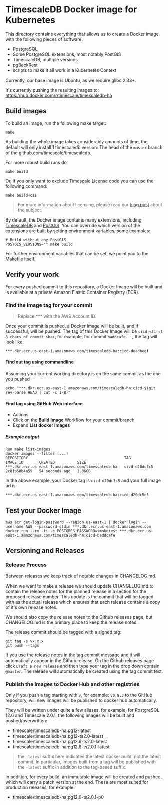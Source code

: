 # TimescaleDB Docker image for Kubernetes

This directory contains everything that allows us to create a Docker image with the following pieces of software:

- PostgreSQL
- Some PostgreSQL extensions, most notably PostGIS
- TimescaleDB, multiple versions
- pgBackRest
- scripts to make it all work in a Kubernetes Context

Currently, our base image is Ubuntu, as we require glibc 2.33+.

It's currently pushing the resulting images to: https://hub.docker.com/r/timescale/timescaledb-ha

## Build images

To build an image, run the following make target:

```console
make
```

As building the whole image takes considerably amounts of time, the default will only install 1 timescaledb version:
The head of the `master` branch of the github.com/timescale/timescaledb.

For more robust build runs do:

```console
make build
```

Or, if you only want to exclude Timescale License code you can use the following command:

```console
make build-oss
```

> For more information about licensing, please read our [blog post](https://blog.timescale.com/blog/how-we-are-building-an-open-source-business-a7701516a480/) about the subject.

By default, the Docker image contains many extensions, including [TimescaleDB](https://github.com/timescale/timescaledb) and [PostGIS](https://postgis.net/).
You can override which version of the extensions are built by setting environment variables, some examples:

```console
# Build without any PostGIS
POSTGIS_VERSIONS="" make build
```

For further environment variables that can be set, we point you to the [Makefile](Makefile) itself.

## Verify your work

For every pushed commit to this repository, a Docker Image will be built and is available at a private
Amazon Elastic Container Registry (ECR).

### Find the image tag for your commit

> Replace *** with the AWS Account ID.

Once your commit is pushed, a Docker Image will be built, and if successful, will be pushed.
The tag of this Docker Image will be `cicd-<first 8 chars of commit sha>`, for example, for commit `baddcafe...`, the tag will look like:

```text
***.dkr.ecr.us-east-1.amazonaws.com/timescaledb-ha:cicd-deadbeef
```

#### Find out tag using commandline

Assuming your current working directory is on the same commit as the one you pushed

```console
echo "***.dkr.ecr.us-east-1.amazonaws.com/timescaledb-ha:cicd-$(git rev-parse HEAD | cut -c 1-8)"
```

#### Find tag using GitHub Web interface

- Actions
- Click on the **Build Image** Workflow for your commit/branch
- Expand **List docker Images**

##### Example output

```console
Run make list-images
docker images --filter [...]
REPOSITORY                                           TAG             IMAGE ID       CREATED          SIZE
***.dkr.ecr.us-east-1.amazonaws.com/timescaledb-ha   cicd-d20dc5c5   2c81b58b4a59   54 seconds ago   1.06GB
```

In the above example, your Docker tag is `cicd-d20dc5c5` and your full image url is:

```text
***.dkr.ecr.us-east-1.amazonaws.com/timescaledb-ha:cicd-d20dc5c5
```

## Test your Docker Image

```console
aws ecr get-login-password --region us-east-1 | docker login --username AWS --password-stdin ***.dkr.ecr.us-east-1.amazonaws.com
docker run --rm -ti -e POSTGRES_PASSWORD=smoketest ***.dkr.ecr.us-east-1.amazonaws.com/timescaledb-ha:cicd-baddcafe
```

## Versioning and Releases

### Release Process

Between releases we keep track of notable changes in CHANGELOG.md.

When we want to make a release we should update CHANGELOG.md to contain the release notes for the planned release in a section for
the proposed release number. This update is the commit that will be tagged with as the actual release which ensures that each release
contains a copy of it's own release notes.

We should also copy the release notes to the Github releases page, but CHANGELOG.md is the primary place to keep the release notes.

The release commit should be tagged with a signed tag:

```console
git tag -s vx.x.x
git push --tags
```

If you use the release notes in the tag commit message and it will automatically appear in the Github release. On the Github releases
page click `Draft a new release` and then type your tag in the drop down contain `@master`. The release will automatically be created
using the tag commit text.

### Publish the images to Docker Hub and other registries

Only if you push a tag starting with `v`, for example: `v0.8.3` to the GitHub repository, will new images will be published to docker hub automatically.

They will be written under quite a few aliases, for example, for PostgreSQL 12.6 and Timescale 2.0.1, the following images will be built and pushed/overwritten:

- timescale/timescaledb-ha:pg12-latest
- timescale/timescaledb-ha:pg12-ts2.0-latest
- timescale/timescaledb-ha:pg12.6-ts2.0-latest
- timescale/timescaledb-ha:pg12.6-ts2.0.1-latest

> the `-latest` suffix here indicates the latest docker build, not the latest commit. In particular, images built from a tag will be published with the `-latest` suffix in addition to the tag-based suffix.

In addition, for every build, an immutable image will be created and pushed, which will carry a patch version at the end. These are most suited for production releases, for example:

- timescale/timescaledb-ha:pg12.6-ts2.0.1-p0
